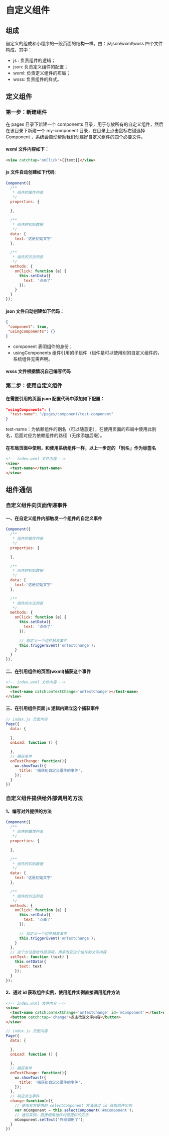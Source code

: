 # 自定义组件

## 组成
自定义的组成和小程序的一般页面的结构一样。由：js\json\wxml\wxss 四个文件构成，其中：

* js : 负责组件的逻辑；
* json: 负责定义组件的配置；
* wxml: 负责定义组件的布局；
* wxss: 负责组件的样式。

## 定义组件
### 第一步：新建组件
在 pages 目录下新建一个 components 目录，用于存放所有的自定义组件，然后在该目录下新建一个 my-component 目录，在目录上点击鼠标右键选择 Component ，系统会自动帮助我们创建好自定义组件的四个必要文件。

#### wxml 文件内容如下：

``` html
<view catchtap='onClick'>{{text}}</view>
```

#### js 文件自动创建如下代码:
``` js
Component({
  /**
   * 组件的属性列表
   */
  properties: {

  },

  /**
   * 组件的初始数据
   */
  data: {
    text:'这是初始文字'
  },

  /**
   * 组件的方法列表
   */
  methods: {
	onClick: function (e) {
      this.setData({
        text: '点击了'
      });
    }
  }
});
```

#### json 文件自动创建如下代码：

 ``` json
{
  "component": true,
  "usingComponents": {}
}
 ```
 
 * component 表明组件的身份；
 * usingComponents 组件引用的子组件（组件是可以使用别的自定义组件的，系统组件无需声明。
 
#### wxss 文件根据情况自己编写代码
 
### 第二步：使用自定义组件
#### 在需要引用的页面 json 配置代码中添加如下配置：
``` json
"usingComponents": {
  "test-name": "/pages/component/test-component"
}
```

test-name：为依赖组件的别名（可以随意定），在使用页面的布局中使用此别名，后面对应为依赖组件的路径（无序添加后缀）。

#### 在布局页面中使用，和使用系统组件一样，以上一步定的 「别名」作为标签名
``` html
<!-- index.wxml 文件内容 -->
<view>
  <test-name></test-name>
</view>
```

## 组件通信
### 自定义组件向页面传递事件
#### 一、在自定义组件内部触发一个组件的自定义事件
``` js
Component({
  /**
   * 组件的属性列表
   */
  properties: {

  },

  /**
   * 组件的初始数据
   */
  data: {
    text:'这是初始文字'
  },

  /**
   * 组件的方法列表
   */
  methods: {
	onClick: function (e) {
      this.setData({
        text: '点击了'
      });
      
      // 自定义一个组件触发事件
      this.triggerEvent('onTextChange');
    }
  }
});
```

#### 二、在引用组件的页面(wxml)捕获这个事件
``` html
<!-- index.wxml 文件内容 -->
<view>
  <test-name catch:onTextChange='onTextChange'></test-name>
</view>
```

#### 三、在引用组件页面 js 逻辑内建立这个捕获事件
``` js
// index.js 页面内容
Page({
  data: {
   
  },
  onLoad: function () {

  },
  // 捕获事件
  onTextChange: function(){
    wx.showToast({
      title: '捕获到自定义组件的事件',
    });
  }
})
```

### 自定义组件提供给外部调用的方法
#### 1、编写对外提供的方法
``` js
Component({
  /**
   * 组件的属性列表
   */
  properties: {

  },

  /**
   * 组件的初始数据
   */
  data: {
    text:'这是初始文字'
  },

  /**
   * 组件的方法列表
   */
  methods: {
	onClick: function (e) {
      this.setData({
        text: '点击了'
      });
      
      // 自定义一个组件触发事件
      this.triggerEvent('onTextChange');
    }
  },
  // 这个方法是给外部调用，用来改变这个组件的文字内容
  setText: function (text) {
    this.setData({
      text: text
    });
  }
});
```

#### 2、通过 id 获取组件实例，使用组件实例直接调用组件方法
``` html
<!-- index.wxml 文件内容 -->
<view>
  <test-name catch:onTextChange='onTextChange' id='mComponent'></test-name>
  <button catch:tap='change'>点击改变文字内容</button>
</view>
```

``` js
// index.js 页面内容
Page({
  data: {
   
  },
  onLoad: function () {

  },
  // 捕获事件
  onTextChange: function(){
    wx.showToast({
      title: '捕获到自定义组件的事件',
    });
  },
  // 响应点击事件
  change:function(e){
    // 使用官方提供的 selectComponent 方法通过 id 获取组件实例
    var mComponent = this.selectComponent('#mComponent');
    // 通过实例，直接调用组件内部提供的方法
    mComponent.setText('外部调用了');
  }
})
```